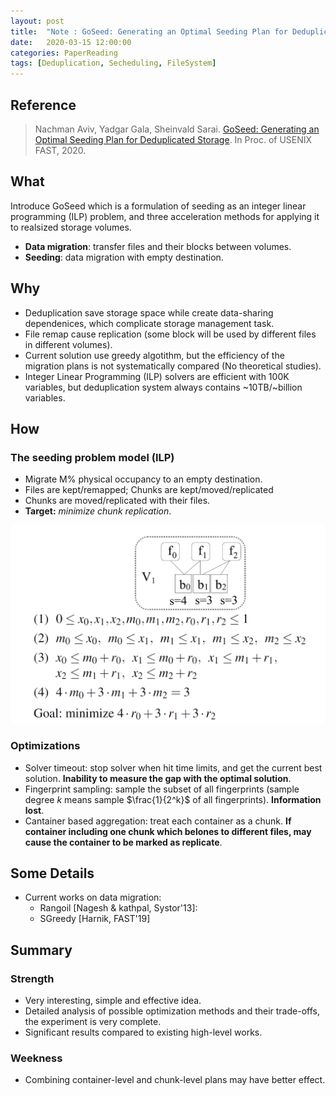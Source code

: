 ```yaml
---
layout: post
title:  "Note : GoSeed: Generating an Optimal Seeding Plan for Deduplicated Storage"
date:   2020-03-15 12:00:00
categories: PaperReading
tags: [Deduplication, Secheduling, FileSystem]
---
```


## Reference

> Nachman Aviv, Yadgar Gala, Sheinvald Sarai. [GoSeed: Generating an Optimal Seeding Plan for Deduplicated Storage](https://www.usenix.org/system/files/fast20-nachman.pdf). In Proc. of USENIX FAST, 2020.

## What

Introduce GoSeed which is a formulation of seeding as an integer linear programming (ILP) problem, and three acceleration methods for applying it to realsized storage volumes.

* **Data migration**: transfer files and their blocks between volumes.
* **Seeding**: data migration with empty destination.

<!-- more -->

## Why

* Deduplication save storage space while create data-sharing dependenices, which complicate storage management task.
* File remap cause replication (some block will be used by different files in different volumes).
* Current solution use greedy algotithm, but the efficiency of the migration plans is not systematically compared (No theoretical studies). 
* Integer Linear Programming (ILP) solvers are efficient with 100K variables, but deduplication system always contains ~10TB/~billion variables.

## How

### The seeding problem model (ILP)

* Migrate M% physical occupancy to an empty destination.
* Files are kept/remapped; Chunks are kept/moved/replicated
* Chunks are moved/replicated with their files.
* **Target:** *minimize chunk replication*.

![GoSeed Example](./img/paperReading/GoSeed-1.png)

### Optimizations

* Solver timeout: stop solver when hit time limits, and get the current best solution. **Inability to measure the gap with the optimal solution**.
* Fingerprint sampling: sample the subset of all fingerprints (sample degree $k$ means sample $\frac{1}{2^k}$ of all fingerprints). **Information lost**.
* Cantainer based aggregation: treat each container as a chunk. **If container including one chunk which belones to different files, may cause the container to be marked as replicate**.

## Some Details

* Current works on data migration:
    * Rangoil [Nagesh & kathpal, Systor'13]:
    * SGreedy [Harnik, FAST'19]

## Summary

### Strength

* Very interesting, simple and effective idea.
* Detailed analysis of possible optimization methods and their trade-offs, the experiment is very complete.
* Significant results compared to existing high-level works.

### Weekness

* Combining container-level and chunk-level plans may have better effect.